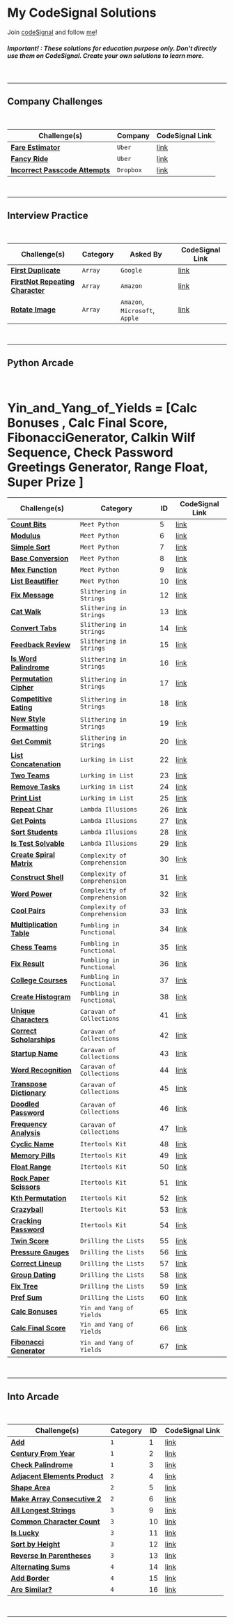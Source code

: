 # My CodeSignal Solutions

Join [codeSignal](https://app.codesignal.com/) and follow [me](https://app.codesignal.com/profile/nahuelcastro)!

##### Important! : These solutions for education purpose only. Don't directly use them on CodeSignal. Create your own solutions to learn more.

<br>

---

## Company Challenges


<br>

| Challenge(s) | Company | CodeSignal Link |
|--|--|--|
| [**Fare Estimator**](CompanyChallenges/Uber/fareEstimator.md)  | `Uber` | [link](https://app.codesignal.com/company-challenges/uber/HNQwGHfKAoYsz9KX6) |
| [**Fancy Ride**](CompanyChallenges/Uber/fancyRide.md)  | `Uber` | [link](https://app.codesignal.com/company-challenges/uber/4c3qzzQg8Zg9AfLKH) |
| [**Incorrect Passcode Attempts**](CompanyChallenges/Dropbox/incorrectPasscodeAttempts.md)  | `Dropbox` | [link](https://app.codesignal.com/company-challenges/dropbox/ffibMFaS7mzKZkAE3) |

<br>


---


## Interview Practice

<br>

| Challenge(s) | Category | Asked By | CodeSignal Link |
|--|--|--|--|
| [**First Duplicate**](InterviewPractice/Arrays/firsDuplicate.md)  | `Array` | `Google`  | [link](https://app.codesignal.com/interview-practice/task/pMvymcahZ8dY4g75q/description) |
| [**FirstNot Repeating Character**](InterviewPractice/Arrays/firstNotRepeatingCharacter.md)  | `Array` | `Amazon`  | [link](https://app.codesignal.com/interview-practice/task/uX5iLwhc6L5ckSyNC/description) |
| [**Rotate Image**](InterviewPractice/Arrays/rotateImage.md)  | `Array` | `Amazon`, `Microsoft`, `Apple`  | [link](https://app.codesignal.com/interview-practice/task/5A8jwLGcEpTPyyjTB) |

<br>

---

## Python Arcade

<br>

# Yin_and_Yang_of_Yields = [Calc Bonuses , Calc Final Score, FibonacciGenerator, Calkin Wilf Sequence, Check Password  Greetings Generator, Range Float, Super Prize ]

| Challenge(s) | Category | ID | CodeSignal Link |
|--|--|--|--|
| [**Count Bits**](Arcade/Python/MeetPython/CountBits.md) | `Meet Python` | 5 | [link](https://app.codesignal.com/arcade/python-arcade/meet-python/7bGkfoFf65CiqbX3s) |
| [**Modulus**](Arcade/Python/MeetPython/Modulus.md) | `Meet Python` | 6 | [link](https://app.codesignal.com/arcade/python-arcade/meet-python/mygD2J9yDbRmtKW8T) |
| [**Simple Sort**](Arcade/Python/MeetPython/SimpleSort.md) | `Meet Python` | 7 | [link](https://app.codesignal.com/arcade/python-arcade/meet-python/MEgcxkQyYqFDdySnH) |
| [**Base Conversion**](Arcade/Python/MeetPython/BaseConversion.md) | `Meet Python` | 8 | [link](https://app.codesignal.com/arcade/python-arcade/meet-python/u7FW6fpp8Mqxe6sjt) |
| [**Mex Function**](Arcade/Python/MeetPython/MexFunction.md) | `Meet Python` | 9 | [link](https://app.codesignal.com/arcade/python-arcade/meet-python/pLsMG462nzEh3axHN) |
| [**List Beautifier**](Arcade/Python/MeetPython/ListBeautifier.md) | `Meet Python` | 10 | [link](https://app.codesignal.com/arcade/python-arcade/meet-python/ZiezPAoWeaK9ThXvQ) |
| [**Fix Message**](Arcade/Python/Slithering_in_Strings/FixMessage.md) | `Slithering in Strings` | 12 | [link](https://app.codesignal.com/arcade/python-arcade/slithering-in-strings/Wmdqw8NBzcbqHSsw7) |
| [**Cat Walk**](Arcade/Python/Slithering_in_Strings/CatWalk.md) | `Slithering in Strings` | 13 | [link](https://app.codesignal.com/arcade/python-arcade/slithering-in-strings/GH7QauS4xyHin5YLm) |
| [**Convert Tabs**](Arcade/Python/Slithering_in_Strings/ConvertTabs.md) | `Slithering in Strings` | 14 | [link](https://app.codesignal.com/arcade/python-arcade/slithering-in-strings/joYKtZyJDDsFQBLHP) |
| [**Feedback Review**](Arcade/Python/Slithering_in_Strings/FeedbackReview.md) | `Slithering in Strings` | 15 | [link](https://app.codesignal.com/arcade/python-arcade/slithering-in-strings/Rzf4YKMk69Jm3gNnm) |
| [**Is Word Palindrome**](Arcade/Python/Slithering_in_Strings/IsWordPalindrome.md) | `Slithering in Strings` | 16 | [link](https://app.codesignal.com/arcade/python-arcade/slithering-in-strings/r6xwnEjaw5kNgsyZD) |
| [**Permutation Cipher**](Arcade/Python/Slithering_in_Strings/PermutationCipher.md) | `Slithering in Strings` | 17 | [link](https://app.codesignal.com/arcade/python-arcade/slithering-in-strings/YADembruQtLCmiBKB) |
| [**Competitive Eating**](Arcade/Python/Slithering_in_Strings/CompetitiveEating.md) | `Slithering in Strings` | 18 | [link](https://app.codesignal.com/arcade/python-arcade/slithering-in-strings/BPFsda3ddPJruBX24) |
| [**New Style Formatting**](Arcade/Python/Slithering_in_Strings/NewStyleFormatting.md) | `Slithering in Strings` | 19 | [link](https://app.codesignal.com/arcade/python-arcade/slithering-in-strings/GADdmPKQivSzQGYLw) |
| [**Get Commit**](Arcade/Python/Slithering_in_Strings/GetCommit.md) | `Slithering in Strings` | 20 | [link](https://app.codesignal.com/arcade/python-arcade/slithering-in-strings/FmSEJMu8fbybQ7Ka4) |
| [**List Concatenation**](Arcade\Python\Lurking_in_Lists\ListsConcatenation.md) | `Lurking in List` | 22 | [link](https://app.codesignal.com/arcade/python-arcade/lurking-in-lists/FumSx4KegrFbSRdQ4) |
| [**Two Teams**](Arcade\Python\Lurking_in_Lists\TwoTeams.md) | `Lurking in List` | 23 | [link](https://app.codesignal.com/arcade/python-arcade/lurking-in-lists/xacqXRHoHhEC3dC4N) |
| [**Remove Tasks**](Arcade\Python\Lurking_in_Lists\RemoveTasks.md) | `Lurking in List` | 24 | [link](https://app.codesignal.com/arcade/python-arcade/lurking-in-lists/L3TQWdGMcWL85LHcR) |
| [**Print List**](Arcade\Python\Lurking_in_Lists\PrintList.md) | `Lurking in List` | 25 | [link](https://app.codesignal.com/arcade/python-arcade/lurking-in-lists/2nwFuRGHpmfRJ8GCo) |
| [**Repeat Char**](Arcade/Python/Lambda_Illusions/RepeatChar.md) | `Lambda Illusions` | 26 | [link](https://app.codesignal.com/arcade/python-arcade/lambda-illusions/bCAsRfNJrjD9zhxkS) |
| [**Get Points**](Arcade/Python/Lambda_Illusions/GetPoints.md) | `Lambda Illusions` | 27 | [link](https://app.codesignal.com/arcade/python-arcade/lambda-illusions/kYGchiunT4QtB5Dh9) |
| [**Sort Students**](Arcade/Python/Lambda_Illusions/SortStudents.md) | `Lambda Illusions` | 28 | [link](https://app.codesignal.com/arcade/python-arcade/lambda-illusions/EqEoH6umA9Xi8fTQM) |
| [**Is Test Solvable**](Arcade/Python/Lambda_Illusions/IsTestSolvable.md) | `Lambda Illusions` | 29 | [link](https://app.codesignal.com/arcade/python-arcade/lambda-illusions/eP7hJDmLdZym2Kdo3)|
| [**Create Spiral Matrix**](Arcade/Python/Complexity_of_Comprehension/CreateSpiralMatrix.md) | `Complexity of Comprehension` | 30 | [link](https://app.codesignal.com/arcade/python-arcade/complexity-of-comprehension/HZjrbpxa7gbrmb4kd) |
| [**Construct Shell**](Arcade/Python/Complexity_of_Compehension/ConstructShell.md) | `Complexity of Comprehension` | 31 | [link](https://app.codesignal.com/arcade/python-arcade/complexity-of-comprehension/DfDPhgb5Bj2HQSdr5)|
| [**Word Power**](Arcade/Python/Complexity_of_Compehension/WordPower.md) | `Complexity of Comprehension` | 32 | [link](https://app.codesignal.com/arcade/python-arcade/complexity-of-comprehension/5rZN7nJ7Tkd9S4TLC) |
| [**Cool Pairs**](Arcade/Python/Complexity_of_Compehension/CoolPairs.md) | `Complexity of Comprehension` | 33 | [link](https://app.codesignal.com/arcade/python-arcade/complexity-of-comprehension/a6DD4JaT2moH22XTf) |
| [**Multiplication Table**](Arcade/Python/Complexity_of_Compehension/MultiplicationTable.md) | `Fumbling in Functional` | 34 | [link](https://app.codesignal.com/arcade/python-arcade/complexity-of-comprehension/vtDLcQWTSc5tJHL6x) |
| [**Chess Teams**](Arcade/Python/Fumbling_in_Functional/ChessTeams.md) | `Fumbling in Functional` | 35 | [link](https://app.codesignal.com/arcade/python-arcade/fumbling-in-functional/z5SJJNMiSFyFDFpZR) |
| [**Fix Result**](Arcade/Python/Fumbling_in_Functional/FixResult.md) | `Fumbling in Functional` | 36 | [link](https://app.codesignal.com/arcade/python-arcade/fumbling-in-functional/TjCNTwysvW6za5Qh4) |
| [**College Courses**](Arcade/Python/Fumbling_in_Functional/CollegeCourses.md) | `Fumbling in Functional` | 37 | [link](https://app.codesignal.com/arcade/python-arcade/fumbling-in-functional/hJqXodrjeBDPZPZRn) |
| [**Create Histogram**](Arcade/Python/Fumbling_in_Functional/CreateHistogram.md) | `Fumbling in Functional` | 38 | [link](https://app.codesignal.com/arcade/python-arcade/fumbling-in-functional/rXovZdK7redkSJL5g) |
| [**Unique Characters**](Arcade/Python/Caravan_of_Collections/UniqueCharacters.md) | `Caravan of Collections` | 41 | [link](https://app.codesignal.com/arcade/python-arcade/caravan-of-collections/RSsTY2Aevh9gpBTNd) |
| [**Correct Scholarships**](Arcade/Python/Caravan_of_Collections/CorrectScholarships.md) | `Caravan of Collections` | 42 | [link](https://app.codesignal.com/arcade/python-arcade/caravan-of-collections/f3dcuz6yoKv9yorzh) |
| [**Startup Name**](Arcade/Python/Caravan_of_Collections/StartupName.md) | `Caravan of Collections` | 43 | [link](https://app.codesignal.com/arcade/python-arcade/caravan-of-collections/G6yyoXW9w888pnvsZ) |
| [**Word Recognition**](Arcade/Python/Caravan_of_Collections/WordsRecognition.md) | `Caravan of Collections` | 44 | [link](https://app.codesignal.com/arcade/python-arcade/caravan-of-collections/zmQ9DqAN2mDL9hive) |
| [**Transpose Dictionary**](Arcade/Python/Caravan_of_Collections/TransposeDictionary.md) | `Caravan of Collections` | 45 | [link](https://app.codesignal.com/arcade/python-arcade/caravan-of-collections/3q55u2MWA2Rw5HvmM) |
| [**Doodled Password**](Arcade/Python/Caravan_of_Collections/DoodledPassword.md) | `Caravan of Collections` | 46 | [link](https://app.codesignal.com/arcade/python-arcade/caravan-of-collections/aarR4B273h5D2x8ry) |
| [**Frequency Analysis**](Arcade/Python/Caravan_of_Collections/FrequencyAnalysis.md) | `Caravan of Collections` | 47 | [link](https://app.codesignal.com/arcade/python-arcade/caravan-of-collections/pE4t3DcoTRfwHwYG8) |
| [**Cyclic Name**](Arcade/Python/Itertools_Kit/CyclicName.md) | `Itertools Kit` | 48 | [link](https://app.codesignal.com/arcade/python-arcade/itertools-kit/QAFXsBY35wRnHkruC) |
| [**Memory Pills**](Arcade/Python/Itertools_Kit/MemoryPills.md) | `Itertools Kit` | 49 | [link](https://app.codesignal.com/arcade/python-arcade/itertools-kit/R2GeRWE2SXz4eLAe5) |
| [**Float Range**](Arcade/Python/Itertools_Kit/FloatRange.md) | `Itertools Kit` | 50 | [link](https://app.codesignal.com/arcade/python-arcade/itertools-kit/cDuMQ6Fd4N58zdCWN) |
| [**Rock Paper Scissors**](Arcade/Python/Itertools_Kit/RockPaperScissors.md) | `Itertools Kit` | 51 | [link](https://app.codesignal.com/arcade/python-arcade/itertools-kit/d9Ru2ARE5tXoQ9KgR)|
| [**Kth Permutation**](Arcade/Python/Itertools_Kit/KthPermutation.md) | `Itertools Kit` | 52 | [link](https://app.codesignal.com/arcade/python-arcade/itertools-kit/opua5BqfJSaW9ny4Q) |
| [**Crazyball**](Arcade/Python/Itertools_Kit/Crazyball.md) | `Itertools Kit` | 53 | [link](https://app.codesignal.com/arcade/python-arcade/itertools-kit/nPt9LX3Piip9ZspLv) |
| [**Cracking Password**](Arcade/Python/Itertools_Kit/CrackingPassword.md) | `Itertools Kit` | 54 | [link](https://app.codesignal.com/arcade/python-arcade/itertools-kit/k2MEPqLJn5YEWafkt) |
| [**Twin Score**](Arcade/Python/Drilling_the_Lists/TwinsScore.md) | `Drilling the Lists` | 55 | [link](https://app.codesignal.com/arcade/python-arcade/drilling-the-lists/ESdegETWZmXLJYirj) |
| [**Pressure Gauges**](Arcade/Python/Drilling_the_Lists/PressureGauges.md) | `Drilling the Lists` | 56 | [link](https://app.codesignal.com/arcade/python-arcade/drilling-the-lists/SkTfc263CQbGNMtoj) |
| [**Correct Lineup**](Arcade/Python/Drilling_the_Lists/CorrectLineup.md) | `Drilling the Lists` | 57 | [link](https://app.codesignal.com/arcade/python-arcade/drilling-the-lists/M6QtFEgxrfY9Wihbt) |
| [**Group Dating**](Arcade/Python/Drilling_the_Lists/GroupDating.md) | `Drilling the Lists` | 58 | [link](https://app.codesignal.com/arcade/python-arcade/drilling-the-lists/okcMELPg5HbvSKodi) |
| [**Fix Tree**](Arcade/Python/Drilling_the_Lists/FixTree.md) | `Drilling the Lists` | 59 | [link](https://app.codesignal.com/arcade/python-arcade/drilling-the-lists/qtoFLsK47rS6B5iEN) |
| [**Pref Sum**](Arcade/Python/Drilling_the_Lists/PrefSum.md) | `Drilling the Lists` | 60 | [link](https://app.codesignal.com/arcade/python-arcade/drilling-the-lists/Enwr8TBeTbuFbuPzu) |
| [**Calc Bonuses**](Arcade/Python/Yin_and_Yang_of_Yields/CalcBonuses.md) | `Yin and Yang of Yields` | 65 | [link](https://app.codesignal.com/arcade/python-arcade/yin-and-yang/z6KZcoJ9jePsenzWo) |
| [**Calc Final Score**](Arcade/Python/Yin_and_Yang_of_Yields/CalcFinalScore.md) | `Yin and Yang of Yields` | 66 | [link](https://app.codesignal.com/arcade/python-arcade/yin-and-yang/4ReLEsLE6SDZkXDzK) |
| [**Fibonacci Generator**](Arcade/Python/Yin_and_Yang_of_Yields/FibonacciGenerator.md) | `Yin and Yang of Yields` | 67 | [link](https://app.codesignal.com/arcade/python-arcade/yin-and-yang/KAvAhLPEzyx6dBKYT) |





<br>

---

## Into Arcade

<br>


| Challenge(s) | Category | ID | CodeSignal Link |
|--|--|--|--|
| [**Add**](Arcade/Intro/add.md) | `1` | 1 | [link](https://app.codesignal.com/arcade/intro/level-1/jwr339Kq6e3LQTsfa) |
| [**Century From Year**](Arcade/Intro/centuryFromYear.md) | `1` | 2 | [link](https://app.codesignal.com/arcade/intro/level-1/egbueTZRRL5Mm4TXN) |
| [**Check Palindrome**](Arcade/Intro/checkPalindrome.md) | `1` | 3 | [link](https://app.codesignal.com/arcade/intro/level-1/s5PbmwxfECC52PWyQ) |
| [**Adjacent Elements Product**](Arcade/Intro/adjacentElementsProduct.md) | `2` | 4 | [link](https://app.codesignal.com/arcade/intro/level-2/xzKiBHjhoinnpdh6m) |
| [**Shape Area**](Arcade/Intro/shapeArea.md) | `2` | 5 | [link](https://app.codesignal.com/arcade/intro/level-2/yuGuHvcCaFCKk56rJ) |
| [**Make Array Consecutive 2**](Arcade/Intro/Make_Array_Consecutive_2.md) | `2` | 6 | [link](https://app.codesignal.com/arcade/intro/level-2/bq2XnSr5kbHqpHGJC) |
| [**All Longest Strings**](Arcade/Intro/All_Longest_Strings.md) | `3` | 9 | [link](https://app.codesignal.com/arcade/intro/level-3/fzsCQGYbxaEcTr2bL) |
| [**Common Character Count**](Arcade/Intro/commonCharacterCount.md) | `3` | 10 | [link](https://app.codesignal.com/arcade/intro/level-3/JKKuHJknZNj4YGL32) |
| [**Is Lucky**](Arcade/Intro/isLucky.md) | `3` | 11 | [link](https://app.codesignal.com/arcade/intro/level-3/3AdBC97QNuhF6RwsQ) |
| [**Sort by Height**](Arcade/Intro/sortByHeight.md) | `3` | 12 | [link](https://app.codesignal.com/arcade/intro/level-3/D6qmdBL2NYz49XHwM) |
| [**Reverse In Parentheses**](Arcade/Intro/reverseInParentheses.md) | `3` | 13 | [link](https://app.codesignal.com/arcade/intro/level-3/9DgaPsE2a7M6M2Hu6) |
| [**Alternating Sums**](Arcade/Intro/alternatingSums.md) | `4` | 14 | [link](https://app.codesignal.com/arcade/intro/level-4/cC5QuL9fqvZjXJsW9) |
| [**Add Border**](Arcade/Intro/addBorder.md) | `4` | 15 | [link](https://app.codesignal.com/arcade/intro/level-4/ZCD7NQnED724bJtjN) |
| [**Are Similar?**](Arcade/Intro/areSimilar.md) | `4` | 16 | [link](https://app.codesignal.com/arcade/intro/level-4/xYXfzQmnhBvEKJwXP) |




<br>

---
